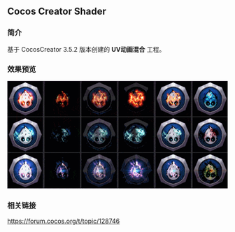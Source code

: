 ## Cocos Creator Shader

### 简介
基于 CocosCreator 3.5.2 版本创建的 **UV动画混合** 工程。

### 效果预览
![image](../../../gif/202207/2022072102.gif)

### 相关链接 
https://forum.cocos.org/t/topic/128746